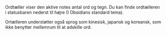 Ordtæller viser den aktive notes antal ord og tegn. Du kan finde ordtælleren i statusbaren nederst til højre (I Obsidians standard tema).

Ortælleren understøtter også sprog som kinesisk, japansk og koreansk, som ikke benytter mellemrum til at adskille ord.
